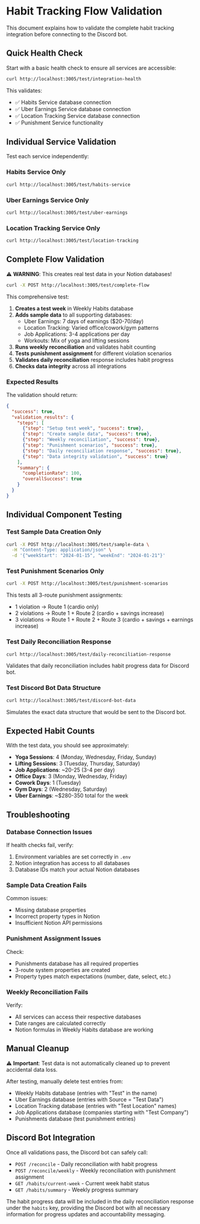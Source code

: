 # Habit Tracking Flow Validation

This document explains how to validate the complete habit tracking integration before connecting to the Discord bot.

## Quick Health Check

Start with a basic health check to ensure all services are accessible:

```bash
curl http://localhost:3005/test/integration-health
```

This validates:
- ✅ Habits Service database connection
- ✅ Uber Earnings Service database connection  
- ✅ Location Tracking Service database connection
- ✅ Punishment Service functionality

## Individual Service Validation

Test each service independently:

### Habits Service Only
```bash
curl http://localhost:3005/test/habits-service
```

### Uber Earnings Service Only
```bash
curl http://localhost:3005/test/uber-earnings
```

### Location Tracking Service Only
```bash
curl http://localhost:3005/test/location-tracking
```

## Complete Flow Validation

⚠️ **WARNING**: This creates real test data in your Notion databases!

```bash
curl -X POST http://localhost:3005/test/complete-flow
```

This comprehensive test:

1. **Creates a test week** in Weekly Habits database
2. **Adds sample data** to all supporting databases:
   - Uber Earnings: 7 days of earnings ($20-70/day)
   - Location Tracking: Varied office/cowork/gym patterns
   - Job Applications: 3-4 applications per day
   - Workouts: Mix of yoga and lifting sessions
3. **Runs weekly reconciliation** and validates habit counting
4. **Tests punishment assignment** for different violation scenarios
5. **Validates daily reconciliation** response includes habit progress
6. **Checks data integrity** across all integrations

### Expected Results

The validation should return:
```json
{
  "success": true,
  "validation_results": {
    "steps": [
      {"step": "Setup test week", "success": true},
      {"step": "Create sample data", "success": true},
      {"step": "Weekly reconciliation", "success": true},
      {"step": "Punishment scenarios", "success": true},
      {"step": "Daily reconciliation response", "success": true},
      {"step": "Data integrity validation", "success": true}
    ],
    "summary": {
      "completionRate": 100,
      "overallSuccess": true
    }
  }
}
```

## Individual Component Testing

### Test Sample Data Creation Only
```bash
curl -X POST http://localhost:3005/test/sample-data \
  -H "Content-Type: application/json" \
  -d '{"weekStart": "2024-01-15", "weekEnd": "2024-01-21"}'
```

### Test Punishment Scenarios Only
```bash
curl -X POST http://localhost:3005/test/punishment-scenarios
```

This tests all 3-route punishment assignments:
- 1 violation → Route 1 (cardio only)
- 2 violations → Route 1 + Route 2 (cardio + savings increase)
- 3 violations → Route 1 + Route 2 + Route 3 (cardio + savings + earnings increase)

### Test Daily Reconciliation Response
```bash
curl http://localhost:3005/test/daily-reconciliation-response
```

Validates that daily reconciliation includes habit progress data for Discord bot.

### Test Discord Bot Data Structure
```bash
curl http://localhost:3005/test/discord-bot-data
```

Simulates the exact data structure that would be sent to the Discord bot.

## Expected Habit Counts

With the test data, you should see approximately:

- **Yoga Sessions**: 4 (Monday, Wednesday, Friday, Sunday)
- **Lifting Sessions**: 3 (Tuesday, Thursday, Saturday)  
- **Job Applications**: ~20-25 (3-4 per day)
- **Office Days**: 3 (Monday, Wednesday, Friday)
- **Cowork Days**: 1 (Tuesday)
- **Gym Days**: 2 (Wednesday, Saturday)
- **Uber Earnings**: ~$280-350 total for the week

## Troubleshooting

### Database Connection Issues
If health checks fail, verify:
1. Environment variables are set correctly in `.env`
2. Notion integration has access to all databases
3. Database IDs match your actual Notion databases

### Sample Data Creation Fails
Common issues:
- Missing database properties
- Incorrect property types in Notion
- Insufficient Notion API permissions

### Punishment Assignment Issues
Check:
- Punishments database has all required properties
- 3-route system properties are created
- Property types match expectations (number, date, select, etc.)

### Weekly Reconciliation Fails
Verify:
- All services can access their respective databases
- Date ranges are calculated correctly
- Notion formulas in Weekly Habits database are working

## Manual Cleanup

⚠️ **Important**: Test data is not automatically cleaned up to prevent accidental data loss.

After testing, manually delete test entries from:
- Weekly Habits database (entries with "Test" in the name)
- Uber Earnings database (entries with Source = "Test Data")
- Location Tracking database (entries with "Test Location" names)
- Job Applications database (companies starting with "Test Company")
- Punishments database (test punishment entries)

## Discord Bot Integration

Once all validations pass, the Discord bot can safely call:
- `POST /reconcile` - Daily reconciliation with habit progress
- `POST /reconcile/weekly` - Weekly reconciliation with punishment assignment
- `GET /habits/current-week` - Current week habit status
- `GET /habits/summary` - Weekly progress summary

The habit progress data will be included in the daily reconciliation response under the `habits` key, providing the Discord bot with all necessary information for progress updates and accountability messaging.